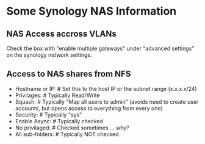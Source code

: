 # Some Synology NAS Information

## NAS Access accross VLANs

Check the box with "enable multiple gateways" under "advanced settings" on the synology network settings.

## Access to NAS shares from NFS

- Hostname or IP:  # Set this to the host IP or the subnet range (x.x.x.x/24)
- Privilages:      # Typically Read/Write
- Squash:          # Typically "Map all users to admin" (avoids need to create user accounts, but opens access to everything from every one)
- Security:        # Typically "sys"
- Enable Async:    # Typically checked
- No privilaged:   # Checked sometimes ... why?
- All sub-folders: # Typically NOT checked
